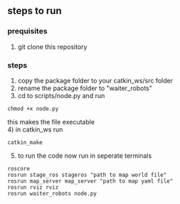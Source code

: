 ## steps to run
### prequisites
1) git clone this repository

### steps
1) copy the package folder to your catkin_ws/src folder
2) rename the package folder to "waiter_robots"
3) cd to scripts/node.py and run
```
chmod +x node.py
```
this makes the file executable <br />
4) in catkin_ws run
``` 
catkin_make
```
5) to run the code now run in seperate terminals
```
roscore
rosrun stage_ros stageros "path to map world file"
rosrun map_server map_server "path to map yaml file"
rosrun rviz rviz
rosrun waiter_robots node.py
```
